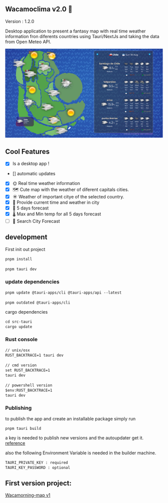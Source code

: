 ## Wacamoclima v2.0 🥑

Version : 1.2.0

Desktop application to present a fantasy map with real time weather information fron diferents countries using Tauri/NextJs and taking the data from Open Meteo API.

![weather avocado map](./docs/mappreview.png)

## Cool Features

- [x] Is a desktop app !
- [] automatic updates
- [x] 🌞 Real time weather information
- [x] 🗺️ Cute map with the weather of diferent capitals cities.
- [x] ☀️ Weather of important citye of the selected country.
- [x] 📅 Provide current time and weather in city
- [x] 🔮 5 days forecast
- [x] 🌡 Max and Min temp for all 5 days forecast
- [ ] 🔎 Search City Forecast

## development

First init out project

```
pnpm install

pnpm tauri dev
```

### update dependencies

```
pnpm update @tauri-apps/cli @tauri-apps/api --latest

pnpm outdated @tauri-apps/cli
```

cargo dependencies

```
cd src-tauri
cargo update
```

### Rust console

```
// unix/osx
RUST_BACKTRACE=1 tauri dev

// cmd version
set RUST_BACKTRACE=1
tauri dev

// powershell version
$env:RUST_BACKTRACE=1
tauri dev
```

### Publishing
to publish the app and create an installable package simply run

```
pnpm tauri build
```

a key is needed to publish new versions and the autoupdater get it.
[reference](https://tauri.app/v1/guides/distribution/updater/)

also the following Environment  Variable is needed in the builder machine.

```
TAURI_PRIVATE_KEY : required
TAURI_KEY_PASSWORD : optional
```

## First version project: 
[Wacamorning-map v1](https://github.com/msierraltav/waca-morning/tree/vue-first-version/wacamoclima-ui)
